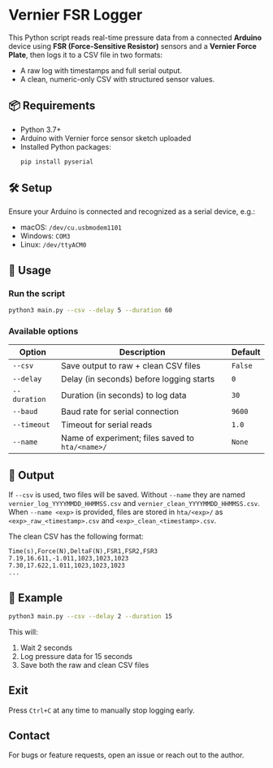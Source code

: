 # Vernier FSR Logger

This Python script reads real-time pressure data from a connected **Arduino** device using **FSR (Force-Sensitive Resistor)** sensors and a **Vernier Force Plate**, then logs it to a CSV file in two formats:

- A raw log with timestamps and full serial output.
- A clean, numeric-only CSV with structured sensor values.


## 📦 Requirements

- Python 3.7+
- Arduino with Vernier force sensor sketch uploaded
- Installed Python packages:
  ```bash
  pip install pyserial
    ````


## 🛠 Setup

Ensure your Arduino is connected and recognized as a serial device, e.g.:

* macOS: `/dev/cu.usbmodem1101`
* Windows: `COM3`
* Linux: `/dev/ttyACM0`


## 🚀 Usage

### Run the script

```bash
python3 main.py --csv --delay 5 --duration 60
```

### Available options

| Option       | Description                              | Default |
| ------------ | ---------------------------------------- | ------- |
| `--csv`      | Save output to raw + clean CSV files     | `False` |
| `--delay`    | Delay (in seconds) before logging starts | `0`     |
| `--duration` | Duration (in seconds) to log data        | `30`    |
| `--baud`     | Baud rate for serial connection          | `9600`  |
| `--timeout`  | Timeout for serial reads                 | `1.0`   |
| `--name`     | Name of experiment; files saved to `hta/<name>/` | `None` |


## 📁 Output

If `--csv` is used, two files will be saved. Without `--name` they are
named `vernier_log_YYYYMMDD_HHMMSS.csv` and `vernier_clean_YYYYMMDD_HHMMSS.csv`.
When `--name <exp>` is provided, files are stored in `hta/<exp>/` as
`<exp>_raw_<timestamp>.csv` and `<exp>_clean_<timestamp>.csv`.

The clean CSV has the following format:

```csv
Time(s),Force(N),DeltaF(N),FSR1,FSR2,FSR3
7.19,16.611,-1.011,1023,1023,1023
7.30,17.622,1.011,1023,1023,1023
...
```


## 🧪 Example

```bash
python3 main.py --csv --delay 2 --duration 15
```

This will:

1. Wait 2 seconds
2. Log pressure data for 15 seconds
3. Save both the raw and clean CSV files


## Exit

Press `Ctrl+C` at any time to manually stop logging early.


## Contact

For bugs or feature requests, open an issue or reach out to the author.

